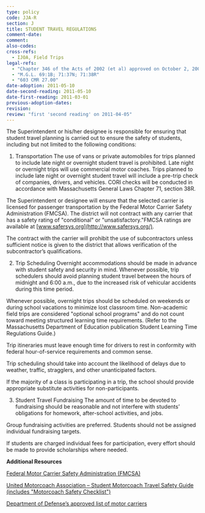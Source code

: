 ```yaml
---
type: policy
code: JJA-R
section: J
title: STUDENT TRAVEL REGULATIONS
comment-date:
comment:
also-codes:
cross-refs:
  - IJOA, Field Trips
legal-refs:
  - "Chapter 346 of the Acts of 2002 (et al) approved on October 2, 2002"
  - "M.G.L. 69:1B; 71:37N; 71:38R"
  - "603 CMR 27.00"
date-adoption: 2011-05-10
date-second-reading: 2011-05-10
date-first-reading: 2011-03-01
previous-adoption-dates:
revision: 
review: "first 'second reading' on 2011-04-05"
---
```


The Superintendent or his/her designee is responsible for ensuring that student travel planning is carried out to ensure the safety of students, including but not limited to the following conditions:

1. Transportation
The use of vans or private automobiles for trips planned to include late night or overnight student travel is prohibited. Late night or overnight trips will use commercial motor coaches.
Trips planned to include late night or overnight student travel will include a pre-trip check of companies, drivers, and vehicles. CORI checks will be conducted in accordance with Massachusetts General Laws Chapter 71, section 38R.

The Superintendent or designee will ensure that the selected carrier is licensed for passenger transportation by the Federal Motor Carrier Safety Administration (FMCSA). The district will not contract with any carrier that has a safety rating of "conditional" or "unsatisfactory."FMCSA ratings are available at [www.safersys.org](http://www.safersys.org/).

The contract with the carrier will prohibit the use of subcontractors unless sufficient notice is given to the district that allows verification of the subcontractor’s qualifications.

2. Trip Scheduling
Overnight accommodations should be made in advance with student safety and security in mind. Whenever possible, trip schedulers should avoid planning student travel between the hours of midnight and 6:00 a.m., due to the increased risk of vehicular accidents during this time period.

Whenever possible, overnight trips should be scheduled on weekends or during school vacations to minimize lost classroom time. Non-academic field trips are considered "optional school programs" and do not count toward meeting structured learning time requirements. (Refer to the Massachusetts Department of Education publication Student Learning Time Regulations Guide.)

Trip itineraries must leave enough time for drivers to rest in conformity with federal hour-of-service requirements and common sense.

Trip scheduling should take into account the likelihood of delays due to weather, traffic, stragglers, and other unanticipated factors.

If the majority of a class is participating in a trip, the school should provide appropriate substitute activities for non-participants.

3. Student Travel Fundraising
The amount of time to be devoted to fundraising should be reasonable and not interfere with students’ obligations for homework, after-school activities, and jobs.

Group fundraising activities are preferred. Students should not be assigned individual fundraising targets.

If students are charged individual fees for participation, every effort should be made to provide scholarships where needed.

**Additional Resources**

[Federal Motor Carrier Safety Administration (FMCSA)](http://www.fmcsa.gov)

[United Motorcoach Association – Student Motorcoach Travel Safety Guide (includes "Motorcoach Safety Checklist")](http://www.uma.org/consumerhelp/studentguide.asp)

[Department of Defense’s approved list of motor carriers](http://www.mtmc.army.mil/content/504/approvedlist.pdf)


